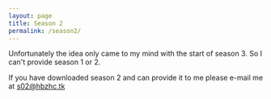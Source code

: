 ```yaml
---
layout: page
title: Season 2
permalink: /season2/
---
```


Unfortunately the idea only came to my mind with the start of season 3. So I can't provide season 1 or 2.

If you have downloaded season 2 and can provide it to me please e-mail me at [s02@hbzhc.tk](mailto:s02@hbzhc.tk)